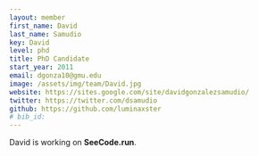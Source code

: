 ```yaml
---
layout: member
first_name: David
last_name: Samudio
key: David
level: phd
title: PhD Candidate
start_year: 2011
email: dgonza10@gmu.edu
image: /assets/img/team/David.jpg
website: https://sites.google.com/site/davidgonzalezsamudio/
twitter: https://twitter.com/dsamudio
github: https://github.com/luminaxster
# bib_id: 
---
```

David is working on **SeeCode.run**.